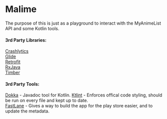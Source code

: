 # Malime
The purpose of this is just as a playground to interact with the MyAnimeList API and some Kotlin tools.

#### 3rd Party Libraries:

[Crashlytics](https://firebase.google.com/docs/crashlytics/)  
[Glide](https://github.com/bumptech/glide)  
[Retrofit](http://square.github.io/retrofit/)  
[RxJava](https://github.com/ReactiveX/RxJava)  
[Timber](https://github.com/JakeWharton/timber)  

#### 3rd Party Tools:

[Dokka](https://github.com/Kotlin/dokka) - Javadoc tool for Kotlin.
[Ktlint](https://ktlint.github.io/) - Enforces offical code styling, should be run on every file and kept up to date.  
[FastLane](https://fastlane.tools/) - Gives a way to build the app for the play store easier, and to update the metadata.